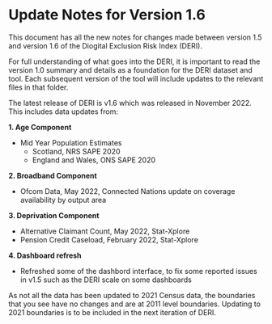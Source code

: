 # Update Notes for Version 1.6

This document has all the new notes for changes made between version 1.5 and version 1.6 of the Diogital Exclusion Risk Index (DERI).

For full understanding of what goes into the DERI, it is important to read the version 1.0 summary and details as a foundation for the DERI dataset and tool. Each subsequent version of the tool will include updates to the relevant files in that folder.

The latest release of DERI is v1.6 which was released in November 2022. 
This includes data updates from:

**1. Age Component**
  - Mid Year Population Estimates 
    - Scotland, NRS SAPE 2020
    - England and Wales, ONS SAPE 2020

**2. Broadband Component**
  - Ofcom Data, May 2022, Connected Nations update on coverage availability by output area
  
**3. Deprivation Component**
  - Alternative Claimant Count, May 2022, Stat-Xplore
  - Pension Credit Caseload, February 2022, Stat-Xplore
  
**4. Dashboard refresh**
  - Refreshed some of the dashbord interface, to fix some reported issues in v1.5 such as the DERI scale on some dashboards

As not all the data has been updated to 2021 Census data, the boundaries that you see have no changes and are at 2011 level boundaries. Updating to 2021 boundaries is to be included in the next iteration of DERI.
